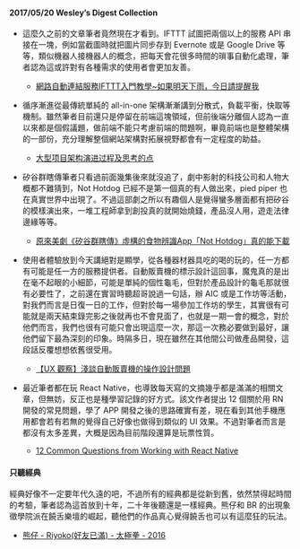 #### 2017/05/20 Wesley’s Digest Collection

- 這麼久之前的文章筆者竟然現在才看到。IFTTT 試圖把兩個以上的服務 API 串接在一塊，例如當截圖時就把圖片同步存到 Evernote 或是 Google Drive 等等，類似機器人接機器人的概念，把每天會花很多時間的瑣事自動化處理，筆者認為這或許對有各種需求的使用者會更加友善。
  - [網路自動連結服務IFTTT入門教學~如果明天下雨，今日請提醒我](https://www.bnext.com.tw/article/32241/BN-ARTICLE-32241)
  
- 循序漸進從最傳統單純的 all-in-one 架構漸漸講到分散式，負載平衡，快取等機制。雖然筆者目前還只是停留在前端這塊領域，但前後端分離個人認為一直以來都是個假議題，做前端不能只考慮前端的問題啊，畢竟前端也是整體架構的一部份，充分理解整個網站架構對拓展視野都會有一定程度的助益。
  - [大型项目架构演进过程及思考的点](https://mp.weixin.qq.com/s/Mpc-S_bCOXKWlDokeCljfg?utm_content=buffer4e88e&utm_medium=social&utm_source=facebook.com&utm_campaign=buffer)
  
- 矽谷群瞎傳筆者只看過前面幾集後來就沒追了，劇中影射的科技公司和人物大概都不難猜到，Not Hotdog 已經不是第一個真的有人做出來，pied piper 也在真實世界中出現了。不過這部劇之所以有趣個人是覺得蠻多層面都有把矽谷的模樣演出來，一堆工程師拿到創投真的就開始燒錢，產品沒人用，遊走法律邊緣等等。
  - [原來美劇《矽谷群瞎傳》虛構的食物辨識App「Not Hotdog」真的能下載](https://meet.bnext.com.tw/articles/view/40630)
  
- 使用者體驗放到今天講絕對是顯學，從各種器材器具吃的喝的玩的，任一方都有可能是任一方的服務提供者。自動販賣機的標示設計這回事，魔鬼真的是出在毫不起眼的小細節，可能是單純的個性龜毛，但對於產品設計的龜毛那就很有必要性了，之前還在實習時聽超哥說過一句話，辦 AIC 或是工作坊等活動，對我們而言是日復一日的工作，但對於每一場參加工作坊的學生，其實很有可能就是兩天結束錄完影之後就再也不會見面了，也就是一期一會的概念，對於他們而言，我們也很有可能只會出現這麼一次，那這一次務必要做到最好，讓他們留下最為深刻的印象。時隔多日，現在雖然在其他間公司做產品開發，這段話反覆想想依舊很受用。
  - [【UX 觀察】淺談自動販賣機的操作設計問題](http://adventure-now.blogspot.tw/2016/08/uxvendingmachine.html?m=1)


- 最近筆者都在玩 React Native，也導致每天寫的文摘幾乎都是滿滿的相關文章，但無妨，反正也是種學習記錄的好方式。該文作者提出 12 個關於用 RN 開發的常見問題，學了 APP 開發之後的思路確實有差，現在看到其他手機應用都會若有若無的覺得自己好像也做得到類似的 UI 效果。不過對筆者而言是都沒有太多差異，大概是因為目前階段還算是玩票性質。
  - [12 Common Questions from Working with React Native](https://medium.com/dailyjs/12-common-questions-about-react-native-74fc9ba49b17)



#### 只聽經典
經典好像不一定要年代久遠的吧，不過所有的經典都是從新到舊，依然禁得起時間的考驗，筆者認為這首放到十年，二十年後聽還是一樣經典。熊仔和 BR 的出現象徵學院派在饒舌樂壇的崛起，聽他們的作品真心覺得饒舌也可以有這麼狂的玩法。
- [熊仔 - Riyoko(好友已滿) - 太極拳 - 2016](https://www.youtube.com/watch?v=HvIV1XBSHRg&index=35&list=PL9do701rCbQzwjmlebZffsYM4mVw44SrJ)